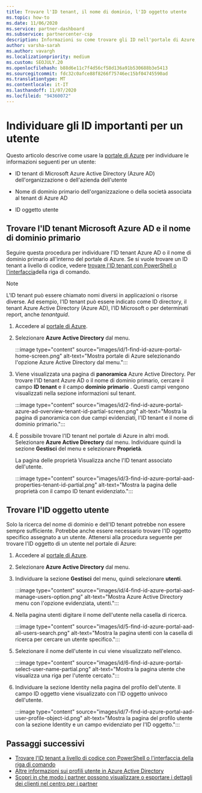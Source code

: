 ```yaml
---
title: Trovare l'ID tenant, il nome di dominio, l'ID oggetto utente
ms.topic: how-to
ms.date: 11/06/2020
ms.service: partner-dashboard
ms.subservice: partnercenter-csp
description: Informazioni su come trovare gli ID nell'portale di Azure, ovvero l'ID tenant, il nome di dominio o l'ID oggetto utente specifico di un'organizzazione Azure AD. Per alcune attività sono necessarie queste informazioni.
author: varsha-sarah
ms.author: vavargh
ms.localizationpriority: medium
ms.custom: SEOJULY.20
ms.openlocfilehash: b88d6e11c7f4d56cf58d136a91b530688b3e5413
ms.sourcegitcommit: fdc32c0afce88f8266f75746ec15bf04745590ad
ms.translationtype: MT
ms.contentlocale: it-IT
ms.lasthandoff: 11/07/2020
ms.locfileid: "94360072"
---
```

# <a name="locate-important-ids-for-a-user"></a>Individuare gli ID importanti per un utente

Questo articolo descrive come usare la [portale di Azure](https://portal.azure.com/) per individuare le informazioni seguenti per un utente:

- ID tenant di Microsoft Azure Active Directory (Azure AD) dell'organizzazione o dell'azienda dell'utente

- Nome di dominio primario dell'organizzazione o della società associata al tenant di Azure AD

- ID oggetto utente

## <a name="find-the-microsoft-azure-ad-tenant-id-and-primary-domain-name"></a>Trovare l'ID tenant Microsoft Azure AD e il nome di dominio primario

Seguire questa procedura per individuare l'ID tenant Azure AD o il nome di dominio primario all'interno del portale di Azure. Se si vuole trovare un ID tenant a livello di codice, vedere [trovare l'ID tenant con PowerShell o l'interfaccia](/azure/active-directory/fundamentals/active-directory-how-to-find-tenant.md#find-tenant-id-with-powershell)della riga di comando.

> [!NOTE]
> L'ID tenant può essere chiamato nomi diversi in applicazioni o risorse diverse. Ad esempio, l'ID tenant può essere indicato come ID directory, il tenant Azure Active Directory (Azure AD), l'ID Microsoft o per determinati report, anche *tenantguid*.

1. Accedere al [portale di Azure](https://portal.azure.com/).

2. Selezionare **Azure Active Directory** dal menu.

   :::image type="content" source="images/id/1-find-id-azure-portal-home-screen.png" alt-text="Mostra portale di Azure selezionando l'opzione Azure Active Directory dal menu.":::

3. Viene visualizzata una pagina di **panoramica** Azure Active Directory. Per trovare l'ID tenant Azure AD o il nome di dominio primario, cercare il campo **ID tenant** e il campo **dominio primario** . Questi campi vengono visualizzati nella sezione informazioni sul tenant.

   :::image type="content" source="images/id/2-find-id-azure-portal-azure-ad-overview-tenant-id-partial-screen.png" alt-text="Mostra la pagina di panoramica con due campi evidenziati, l'ID tenant e il nome di dominio primario.":::

4. È possibile trovare l'ID tenant nel portale di Azure in altri modi. Selezionare **Azure Active Directory** dal menu. Individuare quindi la sezione **Gestisci** del menu e selezionare **Proprietà**.

   La pagina delle proprietà Visualizza anche l'ID tenant associato dell'utente.

   :::image type="content" source="images/id/3-find-id-azure-portal-aad-properties-tenant-id-partial.png" alt-text="Mostra la pagina delle proprietà con il campo ID tenant evidenziato.":::

## <a name="find-the-user-object-id"></a>Trovare l'ID oggetto utente

Solo la ricerca del nome di dominio e dell'ID tenant potrebbe non essere sempre sufficiente. Potrebbe anche essere necessario trovare l'ID oggetto specifico assegnato a un utente. Attenersi alla procedura seguente per trovare l'ID oggetto di un utente nel portale di Azure:

1. Accedere al [portale di Azure](https://portal.azure.com/).

2. Selezionare **Azure Active Directory** dal menu.

3. Individuare la sezione **Gestisci** del menu, quindi selezionare **utenti**.

      :::image type="content" source="images/id/4-find-id-azure-portal-aad-manage-users-option.png" alt-text="Mostra Azure Active Directory menu con l'opzione evidenziata, utenti.":::

4. Nella pagina utenti digitare il nome dell'utente nella casella di ricerca.

      :::image type="content" source="images/id/5-find-id-azure-portal-aad-all-users-search.png" alt-text="Mostra la pagina utenti con la casella di ricerca per cercare un utente specifico.":::

5. Selezionare il nome dell'utente in cui viene visualizzato nell'elenco.  

      :::image type="content" source="images/id/6-find-id-azure-portal-select-user-name-partial.png" alt-text="Mostra la pagina utente che visualizza una riga per l'utente cercato.":::

6. Individuare la sezione Identity nella pagina del profilo dell'utente. Il campo ID oggetto viene visualizzato con l'ID oggetto univoco dell'utente.

      :::image type="content" source="images/id/7-find-id-azure-portal-aad-user-profile-object-id.png" alt-text="Mostra la pagina del profilo utente con la sezione Identity e un campo evidenziato per l'ID oggetto.":::

## <a name="next-steps"></a>Passaggi successivi

- [Trovare l'ID tenant a livello di codice con PowerShell o l'interfaccia della riga di comando](/azure/active-directory/fundamentals/active-directory-how-to-find-tenant)
- [Altre informazioni sui profili utente in Azure Active Directory](/azure/active-directory/fundamentals/active-directory-users-profile-azure-portal)
- [Scopri in che modo i partner possono visualizzare o esportare i dettagli dei clienti nel centro per i partner](see-your-customer-list.md)
